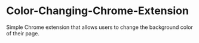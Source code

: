 # Color-Changing-Chrome-Extension
Simple Chrome extension that allows users to change the background color of their page.
